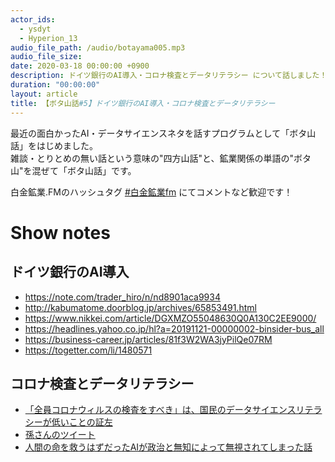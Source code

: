 ```yaml
---
actor_ids:
  - ysdyt
  - Hyperion_13
audio_file_path: /audio/botayama005.mp3
audio_file_size:
date: 2020-03-18 00:00:00 +0900
description: ドイツ銀行のAI導入・コロナ検査とデータリテラシー について話しました！
duration: "00:00:00"
layout: article
title: 【ボタ山話#5】ドイツ銀行のAI導入・コロナ検査とデータリテラシー
---
```

最近の面白かったAI・データサイエンスネタを話すプログラムとして「ボタ山話」をはじめました。  
雑談・とりとめの無い話という意味の"四方山話"と、鉱業関係の単語の"ボタ山"を混ぜて「ボタ山話」です。

白金鉱業.FMのハッシュタグ [#白金鉱業fm](https://twitter.com/search?q=%23%E7%99%BD%E9%87%91%E9%89%B1%E6%A5%ADfm&src=typed_query) にてコメントなど歓迎です！

# Show notes

## ドイツ銀行のAI導入
- https://note.com/trader_hiro/n/nd8901aca9934
- http://kabumatome.doorblog.jp/archives/65853491.html
- https://www.nikkei.com/article/DGXMZO55048630Q0A130C2EE9000/
- https://headlines.yahoo.co.jp/hl?a=20191121-00000002-binsider-bus_all
- https://business-career.jp/articles/81f3W2WA3jyPilQe07RM
- https://togetter.com/li/1480571

## コロナ検査とデータリテラシー
- [「全員コロナウィルスの検査をすべき」は、国民のデータサイエンスリテラシーが低いことの証左](https://datamix.co.jp/blog-corona-inspection/)
- [孫さんのツイート](https://news.tv-asahi.co.jp/news_economy/articles/000178807.html)
- [人間の命を救うはずだったAIが政治と無知によって無視されてしまった話](https://qiita.com/KanNishida/items/f8197ba0171b46616417)